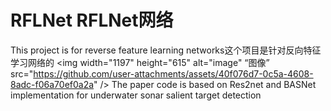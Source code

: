 # RFLNet   RFLNet网络
This project is for reverse feature learning networks这个项目是针对反向特征学习网络的
<img width="1197" height="615" alt="image"   “图像” src="https://github.com/user-attachments/assets/40f076d7-0c5a-4608-8adc-f06a70ef0a2a" />
The paper code is based on Res2net and BASNet implementation for underwater sonar salient target detection

